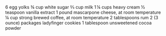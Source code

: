 6 egg yolks 
¾ cup white sugar
⅔ cup milk
1 ¼ cups heavy cream
½ teaspoon vanilla extract
1 pound mascarpone cheese, at room temperature
¼ cup strong brewed coffee, at room temperature
2 tablespoons rum
2 (3 ounce) packages ladyfinger cookies
1 tablespoon unsweetened cocoa powder